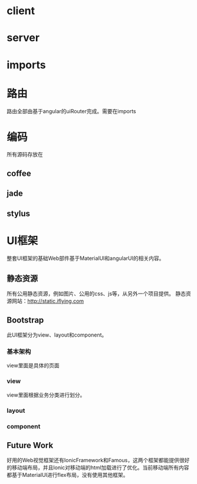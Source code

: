 # client
# server
# imports
# 路由
路由全部由基于angular的uiRouter完成。需要在imports

# 编码
所有源码存放在
## coffee
## jade
## stylus

# UI框架
整套UI框架的基础Web部件基于MaterialUI和angularUI的相关内容。


## 静态资源
所有公用静态资源，例如图片、公用的css、js等，从另外一个项目提供。
静态资源网站：http://static.iflying.com


## Bootstrap
此UI框架分为view、layout和component。
### 基本架构
view里面是具体的页面
### view
view里面根据业务分类进行划分。

### layout
### component

## Future Work
好用的Web视觉框架还有IonicFramework和Famous，这两个框架都能提供很好的移动端布局，并且Ionic对移动端的html加载进行了优化。当前移动端所有内容都基于MaterialUI进行flex布局，没有使用其他框架。

